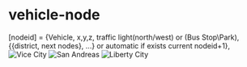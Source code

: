 # vehicle-node
[nodeid] = {Vehicle, x,y,z, traffic light(north/west) or (Bus Stop\Park), {{district, next nodes}, ...} or automatic if exists current nodeid+1}, 
![Vice City](http://109.227.228.4/pub/VC.png?3)
![San Andreas](http://109.227.228.4/pub/SA.png?11)
![Liberty City](http://109.227.228.4/pub/LC.png?3)